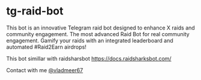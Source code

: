 # tg-raid-bot
This bot is an innovative Telegram raid bot designed to enhance X raids and community engagement.
The most advanced Raid Bot for real community engagement. Gamify your raids with an integrated leaderboard and automated #Raid2Earn airdrops!

This bot simillar with raidsharsbot
https://docs.raidsharksbot.com/

Contact with me <a href="https://t.me/vladmeer67">@vladmeer67</a>
